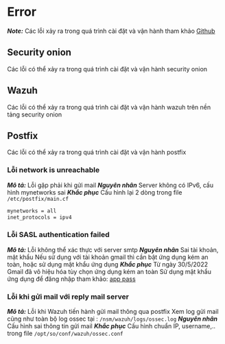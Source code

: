 # Error 
***Note:*** 
Các lỗi xảy ra trong quá trình cài đặt và vận hành tham khảo [Github](https://github.com/Security-Onion-Solutions/securityonion/discussions?discussions_q=wazuh+mail)
## Security onion
Các lỗi có thể xảy ra trong quá trình cài đặt và vận hành security onion
## Wazuh
Các lỗi có thể xảy ra trong quá trình cài đặt và vận hành wazuh trên nền tảng security onion
## Postfix
Các lỗi có thể xảy ra trong quá trình cài đặt và vận hành postfix
### Lỗi network is unreachable
***Mô tả:***
Lỗi gặp phải khi gửi mail 
***Nguyên nhân***
Server không có IPv6, cấu hình mynetworks sai
***Khắc phục***
Cấu hình lại 2 dòng trong file `/etc/postfix/main.cf`
```sh
mynetworks = all
inet_protocols = ipv4
```
### Lỗi SASL authentication failed
***Mô tả:***
Lỗi không thể xác thực với server smtp
***Nguyên nhân***
Sai tài khoản, mật khẩu
Nếu sử dụng với tài khoản gmail thì cần bật ứng dụng kém an toàn, hoặc sử dụng mật khẩu ứng dụng
***Khắc phục***
Từ ngày 30/5/2022 Gmail đã vô hiệu hóa tùy chọn ứng dụng kém an toàn 
Sử dụng mật khẩu ứng dụng để đăng nhập tham khảo: [app pass](https://support.google.com/accounts/answer/185833)
### Lỗi khi gửi mail với reply mail server
***Mô tả:***
Lỗi khi Wazuh tiến hành gửi mail thông qua postfix
Xem log gửi mail cũng như toàn bộ log ossec tại : `/nsm/wazuh/logs/ossec.log`
***Nguyên nhân***
Cấu hình sai thông tin gửi mail
***Khắc phục***
Cấu hình chuẩn IP, username,.. trong file `/opt/so/conf/wazuh/ossec.conf`